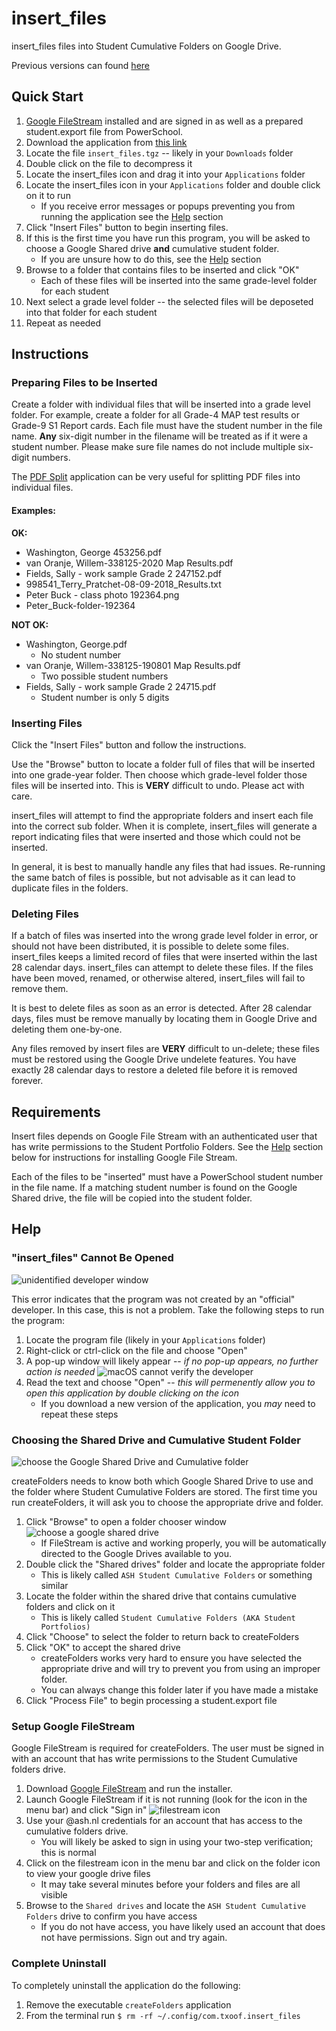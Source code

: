 # insert_files
insert_files files into Student Cumulative Folders on Google Drive.

Previous versions can found [here](https://github.com/txoof/insertFiles/tree/development/Automator_version)

## Quick Start

1. [Google FileStream](https://dl.google.com/drive-file-stream/GoogleDriveFileStream.dmg) installed and are signed in as well as a prepared student.export file from PowerSchool.
1. Download the application from [this link](https://github.com/txoof/insertFiles/raw/master/insert_files.tgz)
2. Locate the file `insert_files.tgz` -- likely in your `Downloads` folder
3. Double click on the file to decompress it
4. Locate the insert_files icon and drag it into your `Applications` folder
5. Locate the insert_files icon in your `Applications` folder and double click on it to run
    * If you receive error messages or popups preventing you from running the application see the [Help](#Help) section
6. Click "Insert Files" button to begin inserting files.
7. If this is the first time you have run this program, you will be asked to choose a Google Shared drive **and** cumulative student folder. 
    * If you are unsure how to do this, see the [Help](#Help) section
8. Browse to a folder that contains files to be inserted and click "OK"
   * Each of these files will be inserted into the same grade-level folder for each student
9. Next select a grade level folder -- the selected files will be deposeted into that folder for each student
10. Repeat as needed

## Instructions

### Preparing Files to be Inserted

Create a folder with individual files that will be inserted into a grade level folder. For example, create a folder for all Grade-4 MAP test results or Grade-9 S1 Report cards. Each file must have the student number in the file name. **Any** six-digit number in the filename will be treated as if it were a student number. Please make sure file names do not include multiple six-digit numbers.

The [PDF Split](https://github.com/txoof/pdfSplit) application can be very useful for splitting PDF files into individual files.

#### Examples:

**OK:**
* Washington, George 453256.pdf
* van Oranje, Willem-338125-2020 Map Results.pdf
* Fields, Sally - work sample Grade 2 247152.pdf
* 998541_Terry_Pratchet-08-09-2018_Results.txt
* Peter Buck - class photo 192364.png
* Peter_Buck-folder-192364
    
**NOT OK:**
* Washington, George.pdf
    * No student number
* van Oranje, Willem-338125-190801 Map Results.pdf
    * Two possible student numbers
* Fields, Sally - work sample Grade 2 24715.pdf
    * Student number is only 5 digits

### Inserting Files
Click the "Insert Files" button and follow the instructions.

Use the "Browse" button to locate a folder full of files that will be inserted into one grade-year folder. Then choose which grade-level folder those files will be inserted into. This is **VERY** difficult to undo. Please act with care.

insert_files will attempt to find the appropriate folders and insert each file into the correct sub folder. When it is complete, insert_files will generate a report indicating files that were inserted and those which could not be inserted.

In general, it is best to manually handle any files that had issues. Re-running the same batch of files is possible, but not advisable as it can lead to duplicate files in the folders.

### Deleting Files
If a batch of files was inserted into the wrong grade level folder in error, or should not have been distributed, it is possible to delete some files. insert_files keeps a limited record of files that were inserted within the last 28 calendar days. insert_files can attempt to delete these files. If the files have been moved, renamed, or otherwise altered, insert_files will fail to remove them. 

It is best to delete files as soon as an error is detected. After 28 calendar days, files must be remove manually by locating them in Google Drive and deleting them one-by-one.

Any files removed by insert files are **VERY** difficult to un-delete; these files must be restored using the Google Drive undelete features. You have exactly 28 calendar days to restore a deleted file before it is removed forever.

## Requirements
Insert files depends on Google File Stream with an authenticated user that has write permissions to the Student Portfolio Folders. See the [Help](#Help) section below for instructions for installing Google File Stream.

Each of the files to be "inserted" must have a PowerSchool student number in the file name. If a matching student number is found on the Google Shared drive, the file will be copied into the student folder. 

## Help

### "insert_files" Cannot Be Opened
![unidentified developer window](./documentation/unidentified_devel.png)

This error indicates that the program was not created by an "official" developer. In this case, this is not a problem. Take the following steps to run the program:
1. Locate the program file (likely in your `Applications` folder)
2. Right-click or ctrl-click on the file and choose "Open"
3. A pop-up window will likely appear -- *if no pop-up appears, no further action is needed*
    ![macOS cannot verify the developer](./documentation/cannot_verify_devel.png)
4. Read the text and choose "Open" -- *this will permenently allow you to open this application by double clicking on the icon*
    * If you download a new version of the application, you *may* need to repeat these steps
    
### Choosing the Shared Drive and Cumulative Student Folder
![choose the Google Shared Drive and Cumulative folder](./documentation/choose_gdrive.png)

createFolders needs to know both which Google Shared Drive to use and the folder where Student Cumulative Folders are stored. The first time you run createFolders, it will ask you to choose the appropriate drive and folder.

1. Click "Browse" to open a folder chooser window
    ![choose a google shared drive](./documentation/folder_picker.png)
    * If FileStream is active and working properly, you will be automatically directed to the Google Drives available to you.
3. Double click the "Shared drives" folder and locate the appropriate folder
    * This is likely called `ASH Student Cumulative Folders` or something similar
4. Locate the folder within the shared drive that contains cumulative folders and click on it
    * This is likely called `Student Cumulative Folders (AKA Student Portfolios)`
5. Click "Choose" to select the folder to return back to createFolders
6. Click "OK" to accept the shared drive
    * createFolders works very hard to ensure you have selected the appropriate drive and will try to prevent you from using an improper folder.
    * You can always change this folder later if you have made a mistake
7. Click "Process File" to begin processing a student.export file    

### Setup Google FileStream
Google FileStream is required for createFolders. The user must be signed in with an account that has write permissions to the Student Cumulative folders drive.

1. Download [Google FileStream](https://dl.google.com/drive-file-stream/GoogleDriveFileStream.dmg) and run the installer.
2. Launch Google FileStream if it is not running (look for the icon in the menu bar) and click "Sign in"
    ![filestream icon](./documentation/filestream_ico.png)
3. Use your @ash.nl credentials for an account that has access to the cumulative folders drive.
    * You will likely be asked to sign in using your two-step verification; this is normal
4. Click on the filestream icon in the menu bar and click on the folder icon to view your google drive files
    * It may take several minutes before your folders and files are all visible
5. Browse to the `Shared drives` and locate the `ASH Student Cumulative Folders` drive to confirm you have access
    * If you do not have access, you have likely used an account that does not have permissions. Sign out and try again.
    
### Complete Uninstall
To completely uninstall the application do the following:
1. Remove the executable `createFolders` application
2. From the terminal run `$ rm -rf ~/.config/com.txoof.insert_files`
